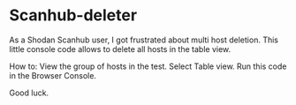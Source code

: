 # Scanhub-deleter
As a Shodan Scanhub user, I got frustrated about multi host deletion.
This little console code allows to delete all hosts in the table view.

How to:
View the group of hosts in the test.
Select Table view.
Run this code in the Browser Console.

Good luck.

